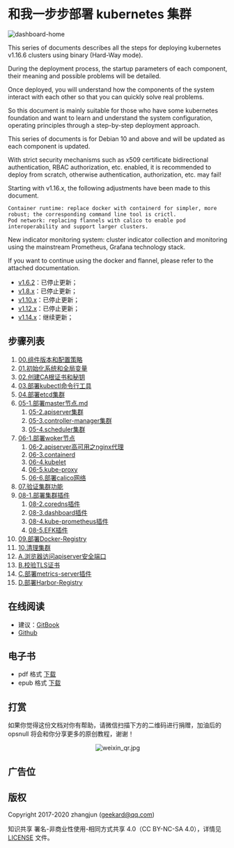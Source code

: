 # 和我一步步部署 kubernetes 集群

![dashboard-home](./images/dashboard-home.png)

This series of documents describes all the steps for deploying kubernetes v1.16.6 clusters using binary (Hard-Way mode).

During the deployment process, the startup parameters of each component, their meaning and possible problems will be detailed.

Once deployed, you will understand how the components of the system interact with each other so that you can quickly solve real problems.

So this document is mainly suitable for those who have some kubernetes foundation and want to learn and understand the system configuration, operating principles through a step-by-step deployment approach.

This series of documents is for Debian 10 and above and will be updated as each component is updated.

With strict security mechanisms such as x509 certificate bidirectional authentication, RBAC authorization, etc. enabled, it is recommended to deploy from scratch, otherwise authentication, authorization, etc. may fail!

Starting with v1.16.x, the following adjustments have been made to this document.

    Container runtime: replace docker with containerd for simpler, more robust; the corresponding command line tool is crictl.
    Pod network: replacing flannels with calico to enable pod interoperability and support larger clusters.

New indicator monitoring system: cluster indicator collection and monitoring using the mainstream Prometheus, Grafana technology stack.

If you want to continue using the docker and flannel, please refer to the attached documentation.

+ [v1.6.2](https://github.com/opsnull/follow-me-install-kubernetes-cluster/tree/v1.6.2)：已停止更新；
+ [v1.8.x](https://github.com/opsnull/follow-me-install-kubernetes-cluster/tree/v1.8.x)：已停止更新；
+ [v1.10.x](https://github.com/opsnull/follow-me-install-kubernetes-cluster/tree/v1.10.x)：已停止更新；
+ [v1.12.x](https://github.com/opsnull/follow-me-install-kubernetes-cluster/tree/v1.12.x)：已停止更新；
+ [v1.14.x](https://github.com/opsnull/follow-me-install-kubernetes-cluster/tree/v1.14.x)：继续更新；

## 步骤列表

1. [00.组件版本和配置策略](00.组件版本和配置策略.md)
1. [01.初始化系统和全局变量](01.初始化系统和全局变量.md)
1. [02.创建CA根证书和秘钥](02.创建CA根证书和秘钥.md)			
1. [03.部署kubectl命令行工具](03.kubectl.md)			
1. [04.部署etcd集群](04.etcd集群.md)				
1. [05-1.部署master节点.md](05-1.master节点.md)
    1. [05-2.apiserver集群](05-2.apiserver集群.md)
    1. [05-3.controller-manager集群](05-3.controller-manager集群.md)	
    1. [05-4.scheduler集群](05-4.scheduler集群.md)
1. [06-1.部署woker节点](06-1.worker节点.md)			
    1. [06-2.apiserver高可用之nginx代理](06-2.apiserver高可用.md)
    1. [06-3.containerd](06-3.containerd.md)					
    1. [06-4.kubelet](06-4.kubelet.md)				
    1. [06-5.kube-proxy](06-5.kube-proxy.md)
    1. [06-6.部署calico网络](06-6.calico.md)	
1. [07.验证集群功能](07.验证集群功能.md)			
1. [08-1.部署集群插件](08-1.部署集群插件.md)
    1. [08-2.coredns插件](08-2.coredns插件.md)
    1. [08-3.dashboard插件](08-3.dashboard插件.md)
    1. [08-4.kube-prometheus插件](08-4.kube-prometheus插件.md)
	1. [08-5.EFK插件](08-5.EFK插件.md)			
1. [09.部署Docker-Registry](09.Registry.md)	
1. [10.清理集群](10.清理集群.md)	
1. [A.浏览器访问apiserver安全端口](A.浏览器访问kube-apiserver安全端口.md)
1. [B.校验TLS证书](B.校验TLS证书.md)
1. [C.部署metrics-server插件](C.metrics-server插件.md)
1. [D.部署Harbor-Registry](D.部署Harbor-Registry.md)	

## 在线阅读

+ 建议：[GitBook](https://k8s-install.opsnull.com/)
+ [Github](https://www.gitbook.com/book/opsnull/follow-me-install-kubernetes-cluster)

## 电子书

+ pdf 格式 [下载](https://www.gitbook.com/download/pdf/book/opsnull/follow-me-install-kubernetes-cluster)
+ epub 格式 [下载](https://www.gitbook.com/download/epub/book/opsnull/follow-me-install-kubernetes-cluster)

## 打赏

如果你觉得这份文档对你有帮助，请微信扫描下方的二维码进行捐赠，加油后的 opsnull 将会和你分享更多的原创教程，谢谢！

<p align="center">
  <img src="https://github.com/opsnull/follow-me-install-kubernetes-cluster/blob/master/images/weixin_qr.jpg?raw=true" alt="weixin_qr.jpg"/>
</p>

## 广告位

## 版权

Copyright 2017-2020 zhangjun (geekard@qq.com)

知识共享 署名-非商业性使用-相同方式共享 4.0（CC BY-NC-SA 4.0），详情见 [LICENSE](LICENSE) 文件。
